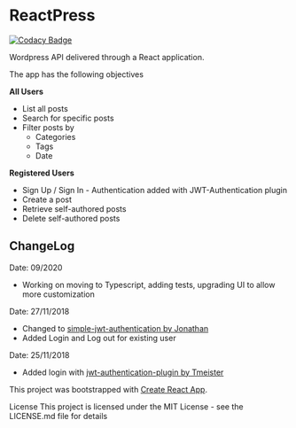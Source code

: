 # ReactPress

[![Codacy Badge](https://app.codacy.com/project/badge/Grade/926e0227b23a428d86a2b22afce124cf)](https://www.codacy.com/gh/kvnam/reactpress/dashboard?utm_source=github.com&amp;utm_medium=referral&amp;utm_content=kvnam/reactpress&amp;utm_campaign=Badge_Grade)

Wordpress API delivered through a React application.

The app has the following objectives

**All Users**

- List all posts
- Search for specific posts
- Filter posts by
  - Categories
  - Tags
  - Date

**Registered Users**

- Sign Up / Sign In - Authentication added with JWT-Authentication plugin
- Create a post
- Retrieve self-authored posts
- Delete self-authored posts

## ChangeLog

Date: 09/2020

- Working on moving to Typescript, adding tests, upgrading UI to allow more customization

Date: 27/11/2018

- Changed to [simple-jwt-authentication by Jonathan](https://github.com/jonathan-dejong/simple-jwt-authentication/wiki/Documentation)
- Added Login and Log out for existing user

Date: 25/11/2018

- Added login with [jwt-authentication-plugin by Tmeister](https://github.com/Tmeister/wp-api-jwt-auth)

This project was bootstrapped with [Create React App](https://github.com/facebook/create-react-app).

License
This project is licensed under the MIT License - see the LICENSE.md file for details
